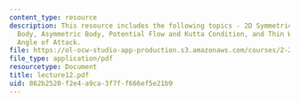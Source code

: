 ```yaml
---
content_type: resource
description: This resource includes the following topics - 2D Symmetric Streamlined
  Body, Asymmetric Body, Potential Flow and Kutta Condition, and Thin Wing, Small
  Angle of Attack.
file: https://ol-ocw-studio-app-production.s3.amazonaws.com/courses/2-20-marine-hydrodynamics-13-021-spring-2005/862b2520f2e4a9ca3f7ff666ef5e21b9_lecture12.pdf
file_type: application/pdf
resourcetype: Document
title: lecture12.pdf
uid: 862b2520-f2e4-a9ca-3f7f-f666ef5e21b9
---
```

